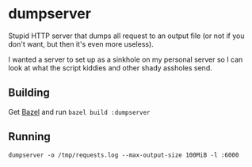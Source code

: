 dumpserver
==========

Stupid HTTP server that dumps all request to an output file (or not if you don't want, but then it's even more useless).

I wanted a server to set up as a sinkhole on my personal server so I can look at what the script kiddies and other shady assholes send.

Building
--------

Get [Bazel](https://bazel.build) and run `bazel build :dumpserver`

Running
-------

    dumpserver -o /tmp/requests.log --max-output-size 100MiB -l :6000
